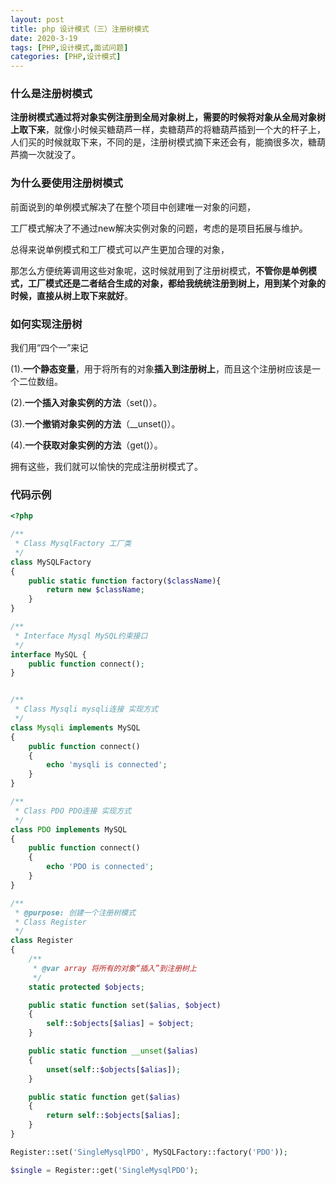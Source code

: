 ```yaml
---
layout: post
title: php 设计模式（三）注册树模式
date: 2020-3-19
tags: [PHP,设计模式,面试问题]
categories: [PHP,设计模式] 
---
```


### 什么是注册树模式

**注册树模式通过将对象实例注册到全局对象树上，需要的时候将对象从全局对象树上取下来**，就像小时候买糖葫芦一样，卖糖葫芦的将糖葫芦插到一个大的杆子上，人们买的时候就取下来，不同的是，注册树模式摘下来还会有，能摘很多次，糖葫芦摘一次就没了。

<!--more-->

### 为什么要使用注册树模式

前面说到的单例模式解决了在整个项目中创建唯一对象的问题，

工厂模式解决了不通过new解决实例对象的问题，考虑的是项目拓展与维护。

总得来说单例模式和工厂模式可以产生更加合理的对象，

那怎么方便统筹调用这些对象呢，这时候就用到了注册树模式，**不管你是单例模式，工厂模式还是二者结合生成的对象，都给我统统注册到树上，用到某个对象的时候，直接从树上取下来就好**。

### 如何实现注册树

我们用“四个一”来记

(1).**一个静态变量**，用于将所有的对象**插入到注册树上**，而且这个注册树应该是一个二位数组。

(2).**一个插入对象实例的方法**（set()）。

(3).**一个撤销对象实例的方法**（__unset()）。

(4).**一个获取对象实例的方法**（get()）。

拥有这些，我们就可以愉快的完成注册树模式了。

### 代码示例

```php
<?php

/**
 * Class MysqlFactory 工厂类
 */
class MySQLFactory
{
    public static function factory($className){
        return new $className;
    }
}

/**
 * Interface Mysql MySQL约束接口
 */
interface MySQL {
    public function connect();
}


/**
 * Class Mysqli mysqli连接 实现方式
 */
class Mysqli implements MySQL
{
    public function connect()
    {
        echo 'mysqli is connected';
    }
}

/**
 * Class PDO PDO连接 实现方式
 */
class PDO implements MySQL
{
    public function connect()
    {
        echo 'PDO is connected';
    }
}

/**
 * @purpose: 创建一个注册树模式
 * Class Register
 */
class Register
{
    /**
     * @var array 将所有的对象“插入”到注册树上
     */
    static protected $objects;

    public static function set($alias, $object)
    {
        self::$objects[$alias] = $object;
    }

    public static function __unset($alias)
    {
        unset(self::$objects[$alias]);
    }

    public static function get($alias)
    {
        return self::$objects[$alias];
    }
}

Register::set('SingleMysqlPDO', MySQLFactory::factory('PDO'));

$single = Register::get('SingleMysqlPDO');

```